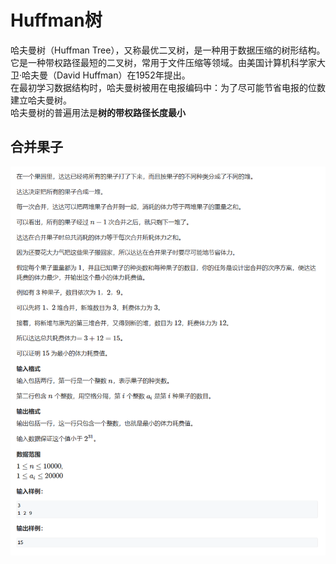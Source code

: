 # Huffman树
哈夫曼树（Huffman Tree），又称最优二叉树，是一种用于数据压缩的树形结构。它是一种带权路径最短的二叉树，常用于文件压缩等领域。由美国计算机科学家大卫·哈夫曼（David Huffman）在1952年提出。  
在最初学习数据结构时，哈夫曼树被用在电报编码中：为了尽可能节省电报的位数建立哈夫曼树。  
哈夫曼树的普遍用法是**树的带权路径长度最小**

## 合并果子
![合并果子题目](image/合并果子题目.png)
